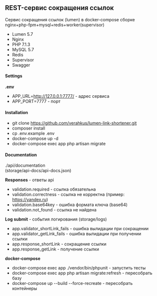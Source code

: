 ## REST-сервис сокращения ссылок
Сервис сокращения ссылок (lumen) в docker-compose сборке  
nginx+php-fpm+mysql+redis+worker(supervisor)

* Lumen 5.7
* Nginx
* PHP 7.1.3
* MySQL 5.7
* Redis
* Supervisor
* Swagger

#### Settings
**.env**
* APP_URL=http://127.0.0.1:7777/ - адрес сервиса
* APP_PORT=7777 - порт

#### Installation
* git clone https://github.com/verahkus/lumen-link-shortener.git
* composer install
* cp .env.example .env
* docker-compose up -d 
* docker-compose exec app php artisan migrate

#### Documentation
./api/documentation  
(storage/api-docs/api-docs.json)

**Responses** - ответы api
* validation.required - ссылка обязательна
* validation.correctness - ссылка не корректна (пример: https://yandex.ru)
* validation.base64key - ошибка формата ключа (base64)
* validation.not_found - ссылка не найдена

**Log submit** - события логирования (storage/logs)
* app.validator_shortLink_fails - ошибка вылидации при сокращении
* app.validator_getLink_fails - ошибка вылидации при получении ссылки
* app.response_shortLink - сокращение ссылки
* app.response_getLink - получение ссылки

**docker-compose**
* docker-compose exec app ./vendor/bin/phpunit - запустить тесты
* docker-compose exec app php artisan migrate:refresh - пересобрать базу
* docker-compose up --build --force-recreate - пересобрать контейнеры